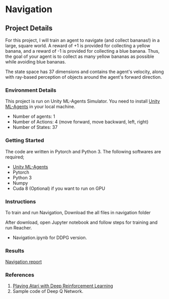 # Navigation

## Project Details

For this project, I will train an agent to navigate (and collect bananas!) in a large, square world. A reward of +1 is provided for collecting a yellow banana, and a reward of -1 is provided for collecting a blue banana. Thus, the goal of your agent is to collect as many yellow bananas as possible while avoiding blue bananas.

The state space has 37 dimensions and contains the agent's velocity, along with ray-based perception of objects around the agent's forward direction.

### Environment Details

This project is run on Unity ML-Agents Simulator. You need to install [Unity ML-Agents](https://github.com/Unity-Technologies/ml-agents/blob/master/docs/Installation.md) in your local machine.

- Number of agents: 1
- Number of Actions: 4 (move forward, move backward, left, right)
- Number of States: 37

### Getting Started

The code are written in Pytorch and Python 3. The following softwares are required;
- [Unity ML-Agents](https://github.com/Unity-Technologies/ml-agents/blob/master/docs/Installation.md)
- Pytorch
- Python 3
- Numpy
- Cuda 8 (Optional) if you want to run on GPU

### Instructions

To train and run Navigation, Download the all files in navigation folder

After download, open Jupyter notebook and follow steps for training and run Reacher.
- Navigation.ipynb for DDPG version.

### Results

[Navigation report](Report.pdf)

### References
1. [Playing Atari with Deep Reinforcement Learning](https://arxiv.org/pdf/1312.5602.pdf)
2. Sample code of Deep Q Network.


